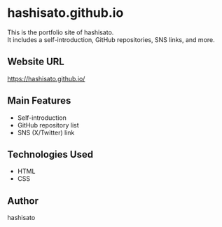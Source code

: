 # hashisato.github.io

This is the portfolio site of hashisato.  
It includes a self-introduction, GitHub repositories, SNS links, and more.  

## Website URL
https://hashisato.github.io/

## Main Features
- Self-introduction
- GitHub repository list
- SNS (X/Twitter) link

## Technologies Used
- HTML
- CSS

## Author
hashisato
